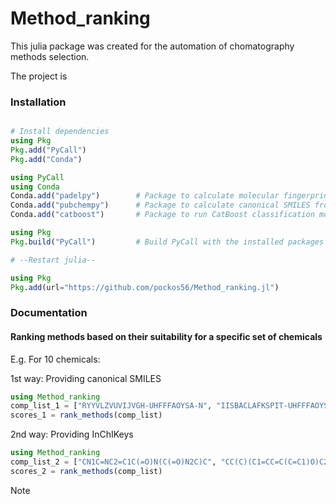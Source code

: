# Method_ranking

This julia package was created for the automation of chomatography methods selection.

The project is 



### Installation
```julia

# Install dependencies
using Pkg
Pkg.add("PyCall")
Pkg.add("Conda")

using PyCall
using Conda
Conda.add("padelpy")        # Package to calculate molecular fingerprints
Conda.add("pubchempy")      # Package to calculate canonical SMILES from InCHiKey
Conda.add("catboost")       # Package to run CatBoost classification models for prediction of retention behaviour

using Pkg
Pkg.build("PyCall")         # Build PyCall with the installed packages

# --Restart julia--

using Pkg
Pkg.add(url="https://github.com/pockos56/Method_ranking.jl")

```

### Documentation

#### Ranking methods based on their suitability for a specific set of chemicals

E.g. For 10 chemicals:

1st way: Providing canonical SMILES
```julia
using Method_ranking
comp_list_1 = ["RYYVLZVUVIJVGH-UHFFFAOYSA-N", "IISBACLAFKSPIT-UHFFFAOYSA-N", "COLNVLDHVKWLRT-QMMMGPOBSA-N", "ZYGHJZDHTFUPRJ-UHFFFAOYSA-N", "CMPQUABWPXYYSH-UHFFFAOYSA-N", "MUMGGOZAMZWBJJ-DYKIIFRCSA-N", "CBCKQZAAMUWICA-UHFFFAOYSA-N", "OYGQVDSRYXATEL-UHFFFAOYSA-N", "BSYNRYMUTXBXSQ-UHFFFAOYSA-N", "UFWIBTONFRDIAS-UHFFFAOYSA-N"]
scores_1 = rank_methods(comp_list)

```

2nd way: Providing InChIKeys
```julia
using Method_ranking
comp_list_2 = ["CN1C=NC2=C1C(=O)N(C(=O)N2C)C", "CC(C)(C1=CC=C(C=C1)O)C2=CC=C(C=C2)O", "C1=CC=C(C=C1)C[C@@H](C(=O)O)N", "C1=CC=C2C(=C1)C=CC(=O)O2", "C1=CC=C(C=C1)OP(=O)(O)O", "C[C@]12CC[C@H]3[C@H]([C@@H]1CC[C@@H]2O)CCC4=CC(=O)CC[C@]34C", "C1=CC(=CC=C1N)N", "C(C(C(C(F)(F)F)(F)F)(F)F)(C(C(C(F)(F)S(=O)(=O)O)(F)F)(F)F)(F)F", "CC(=O)OC1=CC=CC=C1C(=O)O", "C1=CC=C2C=CC=CC2=C1"]
scores_2 = rank_methods(comp_list)

```
Note